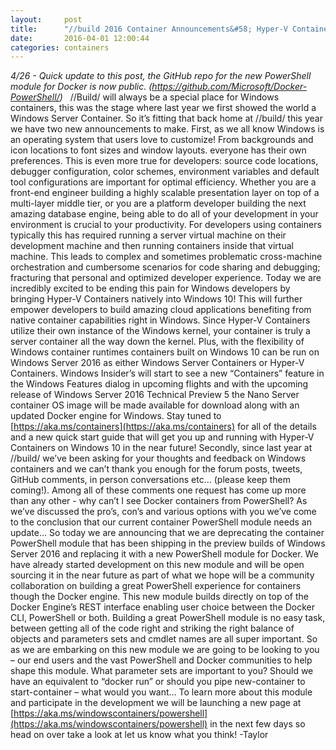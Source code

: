 ```yaml
---
layout:     post
title:      "//build 2016 Container Announcements&#58; Hyper-V Containers and Windows 10 and PowerShell For Docker!"
date:       2016-04-01 12:00:44
categories: containers
---
```

_4/26 - Quick update to this post, the GitHub repo for the new PowerShell module for Docker is now public. (https://github.com/Microsoft/Docker-PowerShell/)_   //Build/ will always be a special place for Windows containers, this was the stage where last year we first showed the world a Windows Server Container. So it’s fitting that back home at //build/ this year we have two new announcements to make. First, as we all know Windows is an operating system that users love to customize! From backgrounds and icon locations to font sizes and window layouts. everyone has their own preferences. This is even more true for developers: source code locations, debugger configuration, color schemes, environment variables and default tool configurations are important for optimal efficiency. Whether you are a front-end engineer building a highly scalable presentation layer on top of a multi-layer middle tier, or you are a platform developer building the next amazing database engine, being able to do all of your development in your environment is crucial to your productivity.  For developers using containers typically this has required running a server virtual machine on their development machine and then running containers inside that virtual machine. This leads to complex and sometimes problematic cross-machine orchestration and cumbersome scenarios for code sharing and debugging; fracturing that personal and optimized developer experience. Today we are incredibly excited to be ending this pain for Windows developers by bringing Hyper-V Containers natively into Windows 10!  This will further empower developers to build amazing cloud applications benefiting from native container capabilities right in Windows. Since Hyper-V Containers utilize their own instance of the Windows kernel, your container is truly a server container all the way down the kernel. Plus, with the flexibility of Windows container runtimes containers built on Windows 10 can be run on Windows Server 2016 as either Windows Server Containers or Hyper-V Containers. Windows Insider’s will start to see a new “Containers” feature in the Windows Features dialog in upcoming flights and with the upcoming release of Windows Server 2016 Technical Preview 5 the Nano Server container OS image will be made available for download along with an updated Docker engine for Windows. Stay tuned to [https://aka.ms/containers](https://aka.ms/containers) for all of the details and a new quick start guide that will get you up and running with Hyper-V Containers on Windows 10 in the near future! Secondly, since last year at //build/ we’ve been asking for your thoughts and feedback on Windows containers and we can’t thank you enough for the forum posts, tweets, GitHub comments, in person conversations etc… (please keep them coming!). Among all of these comments one request has come up more than any other - why can’t I see Docker containers from PowerShell? As we’ve discussed the pro’s, con’s and various options with you we’ve come to the conclusion that our current container PowerShell module needs an update… So today we are announcing that we are deprecating the container PowerShell module that has been shipping in the preview builds of Windows Server 2016 and replacing it with a new PowerShell module for Docker. We have already started development on this new module and will be open sourcing it in the near future as part of what we hope will be a community collaboration on building a great PowerShell experience for containers though the Docker engine. This new module builds directly on top of the Docker Engine’s REST interface enabling user choice between the Docker CLI, PowerShell or both. Building a great PowerShell module is no easy task, between getting all of the code right and striking the right balance of objects and parameters sets and cmdlet names are all super important. So as we are embarking on this new module we are going to be looking to you – our end users and the vast PowerShell and Docker communities to help shape this module. What parameter sets are important to you? Should we have an equivalent to “docker run” or should you pipe new-container to start-container – what would you want… To learn more about this module and participate in the development we will be launching a new page at [https://aka.ms/windowscontainers/powershell](https://aka.ms/windowscontainers/powershell) in the next few days so head on over take a look at let us know what you think! -Taylor

